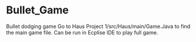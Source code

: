 # Bullet_Game
Bullet dodging game
Go to Haus Project 1/src/Haus/main/Game.Java to find the main game file.
Can be run in Ecplise IDE to play full game.
